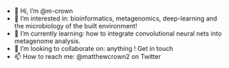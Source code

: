 - 👋 Hi, I’m @m-crown
- 👀 I’m interested in: bioinformatics, metagenomics, deep-learning and the microbiology of the built environment! 
- 🌱 I’m currently learning: how to integrate convolutional neural nets into metagenome analysis. 
- 💞️ I’m looking to collaborate on: anything ! Get in touch
- 📫 How to reach me: @matthewcrown2 on Twitter

<!---
m-crown/m-crown is a ✨ special ✨ repository because its `README.md` (this file) appears on your GitHub profile.
You can click the Preview link to take a look at your changes.
--->
